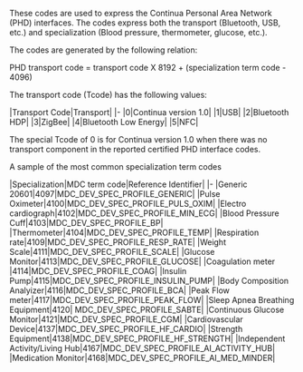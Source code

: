 These codes are used to express the Continua Personal Area Network (PHD) interfaces. The codes express both the transport (Bluetooth, USB, etc.) and specialization (Blood pressure, thermometer, glucose, etc.).

<style>table, th, td {
border: 1px solid black;
border-collapse:collapse;
padding: 6px;}</style>

The codes are generated by the following relation:

PHD transport code = transport code X 8192 + (specialization term code - 4096)

The transport code (Tcode) has the following values:

|Transport Code|Transport|
|-
|0|Continua version 1.0|
|1|USB|
|2|Bluetooth HDP|
|3|ZigBee|
|4|Bluetooth Low Energy|
|5|NFC|

The special Tcode of 0 is for Continua version 1.0 when there was no transport component in the reported certified PHD interface codes.

A sample of the most common specialization term codes

|Specialization|MDC term code|Reference Identifier|
|-
|Generic 20601|4097|MDC_DEV_SPEC_PROFILE_GENERIC|
|Pulse Oximeter|4100|MDC_DEV_SPEC_PROFILE_PULS_OXIM|
|Electro cardiograph|4102|MDC_DEV_SPEC_PROFILE_MIN_ECG|
|Blood Pressure Cuff|4103|MDC_DEV_SPEC_PROFILE_BP|
|Thermometer|4104|MDC_DEV_SPEC_PROFILE_TEMP|
|Respiration rate|4109|MDC_DEV_SPEC_PROFILE_RESP_RATE|
|Weight Scale|4111|MDC_DEV_SPEC_PROFILE_SCALE|
|Glucose Monitor|4113|MDC_DEV_SPEC_PROFILE_GLUCOSE|
|Coagulation meter |4114|MDC_DEV_SPEC_PROFILE_COAG|
|Insulin Pump|4115|MDC_DEV_SPEC_PROFILE_INSULIN_PUMP|
|Body Composition Analyizer|4116|MDC_DEV_SPEC_PROFILE_BCA|
|Peak Flow meter|4117|MDC_DEV_SPEC_PROFILE_PEAK_FLOW|
|Sleep Apnea Breathing Equipment|4120| MDC_DEV_SPEC_PROFILE_SABTE|
|Continuous Glucose Monitor|4121|MDC_DEV_SPEC_PROFILE_CGM|
|Cardiovascular Device|4137|MDC_DEV_SPEC_PROFILE_HF_CARDIO|
|Strength Equipment|4138|MDC_DEV_SPEC_PROFILE_HF_STRENGTH|
|Independent Activity/Living Hub|4167|MDC_DEV_SPEC_PROFILE_AI_ACTIVITY_HUB|
|Medication Monitor|4168|MDC_DEV_SPEC_PROFILE_AI_MED_MINDER|